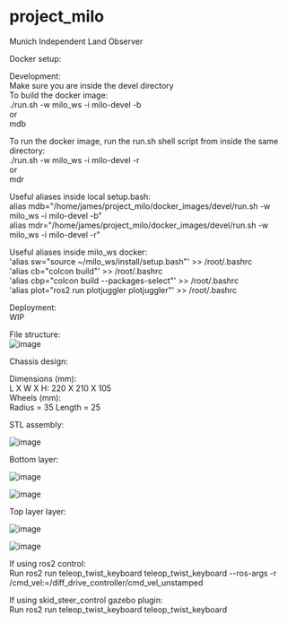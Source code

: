 # project_milo
Munich Independent Land Observer

Docker setup:

Development:\
Make sure you are inside the devel directory\
To build the docker image:\
./run.sh -w milo_ws -i milo-devel -b\
or\
mdb

To run the docker image, run the run.sh shell script from inside the same directory:\
./run.sh -w milo_ws -i milo-devel -r\
or\
mdr

Useful aliases inside local setup.bash:\
alias mdb="/home/james/project_milo/docker_images/devel/run.sh -w milo_ws -i milo-devel -b"\
alias mdr="/home/james/project_milo/docker_images/devel/run.sh -w milo_ws -i milo-devel -r"

Useful aliases inside milo_ws docker:\
'alias sw="source ~/milo_ws/install/setup.bash"' >> /root/.bashrc\
'alias cb="colcon build"' >> /root/.bashrc\
'alias cbp="colcon build --packages-select"' >> /root/.bashrc\
'alias plot="ros2 run plotjuggler plotjuggler"' >> /root/.bashrc

Deployment:\
WIP

File structure:\
![image](https://github.com/JamesY1000/project_milo/assets/107318147/15fbcf8f-2493-4eb9-b744-10a8880946a0)


Chassis design:

Dimensions (mm):\
L X W X H: 220 X 210 X 105\
Wheels (mm):\
Radius = 35 Length = 25

STL assembly:

![image](https://github.com/JamesY1000/project_milo/assets/107318147/3857e11d-85dc-4792-b498-64467e5a706f)


Bottom layer:

![image](https://github.com/JamesY1000/project_milo/assets/107318147/084eb227-150a-490a-936b-82a819132f0c)

![image](https://github.com/JamesY1000/project_milo/assets/107318147/0ac367b7-0c30-4445-af10-7384eced1500)



Top layer layer:

![image](https://github.com/JamesY1000/project_milo/assets/107318147/bd2f034a-bba6-4405-8c45-f7e22dcfff3d)

![image](https://github.com/JamesY1000/project_milo/assets/107318147/d3f9af0f-56dd-4642-9a6f-5cfe99ee0d41)


If using ros2 control:\
Run ros2 run teleop_twist_keyboard teleop_twist_keyboard --ros-args -r /cmd_vel:=/diff_drive_controller/cmd_vel_unstamped

If using skid_steer_control gazebo plugin:\
Run ros2 run teleop_twist_keyboard teleop_twist_keyboard



